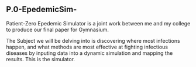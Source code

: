 ## P.0-EpedemicSim-
Patient-Zero Epedemic Simulator is a joint work between me and my college to produce our final paper for Gymnasium.

The Subject we will be delving into is discovering where most infections happen, and what methods are most effective at
fighting infectious diseases by inputing data into a dynamic simulation and mapping the results. This is the simulator.
